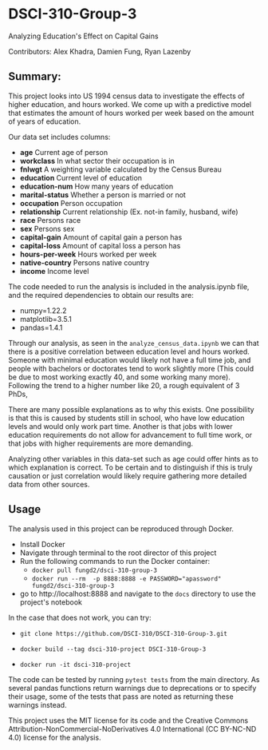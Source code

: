 # DSCI-310-Group-3

Analyzing Education's Effect on Capital Gains

Contributors: Alex Khadra, Damien Fung, Ryan Lazenby


## Summary:

This project looks into US 1994 census data to investigate the effects of higher education, and hours worked. We come up with a predictive model that estimates the amount of hours worked per week based on the amount of years of education.

Our data set includes columns:

- **age** Current age of person
- **workclass** In what sector their occupation is in
- **fnlwgt** A weighting variable calculated by the Census Bureau 
- **education** Current level of education
- **education-num** How many years of education
- **marital-status** Whether a person is married or not
- **occupation** Person occupation 
- **relationship** Current relationship (Ex. not-in family, husband, wife)
- **race** Persons race
- **sex** Persons sex
- **capital-gain** Amount of capital gain a person has
- **capital-loss** Amount of capital loss a person has
- **hours-per-week** Hours worked per week
- **native-country** Persons native country
- **income** Income level

The code needed to run the analysis is included in the analysis.ipynb file, and the required dependencies to obtain our results are:

- numpy=1.22.2
- matplotlib=3.5.1
- pandas=1.4.1

Through our analysis, as seen in the `analyze_census_data.ipynb` we can that there is a positive correlation between education level and hours worked. Someone with minimal education would likely not have a full time job, and people with bachelors or doctorates tend to work slightly more (This could be due to most working exactly 40, and some working many more). Following the trend to a higher number like 20, a rough equivalent of 3 PhDs, 

There are many possible explanations as to why this exists. One possibility is that this is caused by students still in school, who have low education levels and would only work part time. Another is that jobs with lower education requirements do not allow for advancement to full time work, or that jobs with higher requirements are more demanding. 

Analyzing other variables in this data-set such as age could offer hints as to which explanation is correct. To be certain and to distinguish if this is truly causation or just correlation would likely require gathering more detailed data from other sources.


## Usage
The analysis used in this project can be reproduced through Docker.
- Install Docker
- Navigate through terminal to the root director of this project
- Run the following commands to run the Docker container:
    - `docker pull fungd2/dsci-310-group-3`
    - `docker run --rm  -p 8888:8888 -e PASSWORD="apassword" fungd2/dsci-310-group-3`
- go to http://localhost:8888 and navigate to the `docs` directory to use the project's notebook

In the case that does not work, you can try:
- `git clone https://github.com/DSCI-310/DSCI-310-Group-3.git`

- `docker build --tag dsci-310-project DSCI-310-Group-3`

- `docker run -it dsci-310-project`

The code can be tested by running `pytest tests` from the main directory. As several pandas functions return warnings due to deprecations or to specify their usage, some of the tests that pass are noted as returning these warnings instead.

This project uses the MIT license for its code and the Creative Commons Attribution-NonCommercial-NoDerivatives 4.0 International (CC BY-NC-ND 4.0) license for the analysis.
